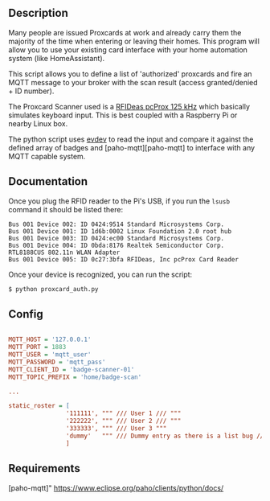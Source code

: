 
## Description

Many people are issued Proxcards at work and already carry them the majority of the time when entering or leaving their homes. This program will allow you to use your existing card interface with your home automation system (like HomeAssistant).

This script allows you to define a list of 'authorized' proxcards and fire an MQTT message to your broker with the scan result (access granted/denied + ID number).

The Proxcard Scanner used is a [RFIDeas pcProx 125 kHz][rfid] which basically simulates keyboard input. This is best coupled with a Raspberry Pi or nearby Linux box.

The python script uses [evdev][evdev] to read the input and compare it against the defined array of badges and [paho-mqtt][paho-mqtt] to interface with any MQTT capable system.


## Documentation

Once you plug the RFID reader to the Pi's USB, if you run the `lsusb` command it should be listed there:

```
Bus 001 Device 002: ID 0424:9514 Standard Microsystems Corp. 
Bus 001 Device 001: ID 1d6b:0002 Linux Foundation 2.0 root hub
Bus 001 Device 003: ID 0424:ec00 Standard Microsystems Corp. 
Bus 001 Device 004: ID 0bda:8176 Realtek Semiconductor Corp. RTL8188CUS 802.11n WLAN Adapter
Bus 001 Device 005: ID 0c27:3bfa RFIDeas, Inc pcProx Card Reader
```

Once your device is recognized, you can run the script:

```bash
$ python proxcard_auth.py
```

## Config

```ini

MQTT_HOST = '127.0.0.1'
MQTT_PORT = 1883
MQTT_USER = 'mqtt_user'
MQTT_PASSWORD = 'mqtt_pass'
MQTT_CLIENT_ID = 'badge-scanner-01'
MQTT_TOPIC_PREFIX = 'home/badge-scan'

...

static_roster = [
                '111111', """ /// User 1 /// """
                '222222', """ /// User 2 /// """
                '333333', """ /// User 3 """
                'dummy'   """ /// Dummy entry as there is a list bug /// """
                ]

```
## Requirements



[rfid]: https://www.rfideas.com/support/product-support/pcprox-125-khz-enroll
[evdev]: https://github.com/gvalkov/python-evdev
[paho-mqtt]" https://www.eclipse.org/paho/clients/python/docs/

